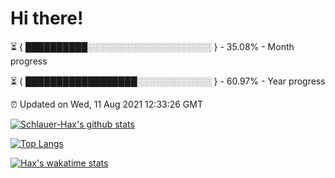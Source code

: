 # Hi there!

⏳ { ██████████░░░░░░░░░░░░░░░░░░░░ } - 35.08% - Month progress

⏳ { ██████████████████░░░░░░░░░░░░ } - 60.97% - Year progress

⏰ Updated on Wed, 11 Aug 2021 12:33:26 GMT


[![Schlauer-Hax's github stats](https://github-readme-stats.vercel.app/api?username=Schlauer-Hax&show_icons=true&theme=dark&count_private=true)](https://github.com/Schlauer-Hax)


[![Top Langs](https://github-readme-stats.vercel.app/api/top-langs/?username=Schlauer-Hax&layout=compact&theme=dark)](https://github.com/Schlauer-Hax?tab=repositories)


[![Hax's wakatime stats](https://github-readme-stats.vercel.app/api/wakatime?username=Hax&theme=dark)](https://wakatime.com/@Hax)


